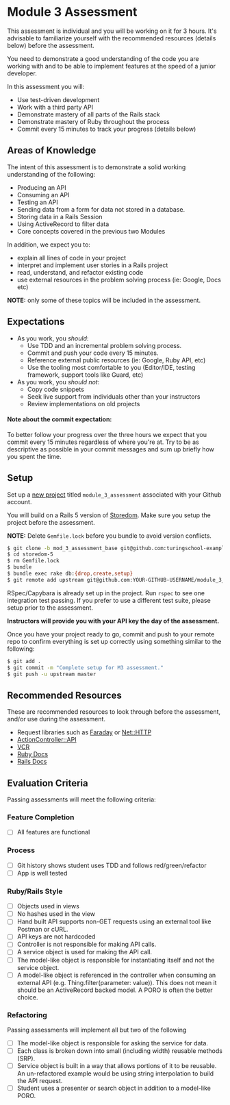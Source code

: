 # Module 3 Assessment

This assessment is individual and you will be working on it for 3 hours. It's advisable to familiarize yourself with the recommended resources (details below) before the assessment.

You need to demonstrate a good understanding of the code you are working with and to be able to implement features at the speed of a junior developer.

In this assessment you will:

* Use test-driven development
* Work with a third party API
* Demonstrate mastery of all parts of the Rails stack
* Demonstrate mastery of Ruby throughout the process
* Commit every 15 minutes to track your progress (details below)

## Areas of Knowledge

The intent of this assessment is to demonstrate a solid working understanding of the following:

* Producing an API
* Consuming an API
* Testing an API
* Sending data from a form for data not stored in a database.
* Storing data in a Rails Session
* Using ActiveRecord to filter data
* Core concepts covered in the previous two Modules

In addition, we expect you to:

* explain all lines of code in your project
* interpret and implement user stories in a Rails project
* read, understand, and refactor existing code
* use external resources in the problem solving process (ie: Google, Docs etc)

**NOTE:** only some of these topics will be included in the assessment.

## Expectations

* As you work, you *should*:
  * Use TDD and an incremental problem solving process.
  * Commit and push your code every 15 minutes.
  * Reference external public resources (ie: Google, Ruby API, etc)
  * Use the tooling most comfortable to you (Editor/IDE, testing framework, support tools like Guard, etc)
* As you work, you *should not*:
  * Copy code snippets
  * Seek live support from individuals other than your instructors
  * Review implementations on old projects

#### Note about the commit expectation:

To better follow your progress over the three hours we expect that you commit every 15 minutes regardless of where you're at. Try to be as descriptive as possible in your commit messages and sum up briefly how you spent the time.

## Setup

Set up a [new project](https://github.com/new) titled `module_3_assessment` associated with your Github account.

You will build on a Rails 5 version of [Storedom](https://github.com/turingschool-examples/storedom-5). Make sure you setup the project before the assessment.

**NOTE:** Delete `Gemfile.lock` before you bundle to avoid version conflicts.

```sh
$ git clone -b mod_3_assessment_base git@github.com:turingschool-examples/storedom-5.git
$ cd storedom-5
$ rm Gemfile.lock
$ bundle
$ bundle exec rake db:{drop,create,setup}
$ git remote add upstream git@github.com:YOUR-GITHUB-USERNAME/module_3_assessment.git
```

RSpec/Capybara is already set up in the project. Run `rspec` to see one integration test passing. If you prefer to use a different test suite, please setup prior to the assessment.

**Instructors will provide you with your API key the day of the assessment.**

Once you have your project ready to go, commit and push to your remote repo to confirm everything is set up correctly using something similar to the following:

```sh
$ git add .
$ git commit -m "Complete setup for M3 assessment."
$ git push -u upstream master
```

## Recommended Resources

These are recommended resources to look through before the assessment, and/or use during the assessment.

* Request libraries such as [Faraday](https://github.com/lostisland/faraday) or [Net::HTTP](http://ruby-doc.org/stdlib-2.3.0/libdoc/net/http/rdoc/Net/HTTP.html)
* [ActionController::API](http://api.rubyonrails.org/classes/ActionController/API.html)
* [VCR](https://github.com/vcr/vcr)
* [Ruby Docs](http://ruby-doc.org/)
* [Rails Docs](http://api.rubyonrails.org/)

## Evaluation Criteria

Passing assessments will meet the following criteria:

### Feature Completion

- [ ] All features are functional

### Process

- [ ] Git history shows student uses TDD and follows red/green/refactor
- [ ] App is well tested

### Ruby/Rails Style

- [ ] Objects used in views
- [ ] No hashes used in the view
- [ ] Hand built API supports non-GET requests using an external tool like Postman or cURL.
- [ ] API keys are not hardcoded
- [ ] Controller is not responsible for making API calls.
- [ ] A service object is used for making the API call.
- [ ] The model-like object is responsible for instantiating itself and not the service object.
- [ ] A model-like object is referenced in the controller when consuming an external API (e.g. Thing.filter(parameter: value)). This does not mean it should be an ActiveRecord backed model. A PORO is often the better choice.

### Refactoring

Passing assessments will implement all but two of the following

- [ ] The model-like object is responsible for asking the service for data.
- [ ] Each class is broken down into small (including width) reusable methods (SRP).
- [ ] Service object is built in a way that allows portions of it to be reusable. An un-refactored example would be using string interpolation to build the API request.
- [ ] Student uses a presenter or search object in addition to a model-like PORO.
